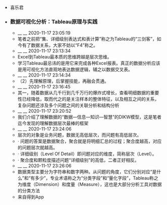 - 喜乐君
- ### 数据可视化分析：Tableau原理与实践
    - __ __ 2020-11-17 23:05:19
    - 笔者之前把“集、详细级别表达式和表计算”称之为Tableau的“三剑客”，如今有了数据关系，大家不妨以“F4”称之。
    - __ __ 2020-11-17 23:13:34
    - Excel到Tableau最本质的思维跨越是层次思维。
    - 学习Tableau最忌讳的是用它来完成各种Excel报表。真正的数据分析应该是用可视化方法直观地表达数据逻辑，辅之以数据交叉表。
    - __ __ 2020-11-17 23:14:34
    - （2）先理解原理，后掌握技能，再融会贯通。
    - __ __ 2020-11-17 23:16:45
    - 其一，随着数据从几千行到几千万行的爆炸式增长，查看明细数据的重要性已经降低，取而代之的是关注样本的整体特征，以及相互之间的关系，复杂问题还涉及多个问题之间的关联分析和结构分析
    - __ __ 2020-11-17 23:20:52
    - 我们介绍了理解数据的“数据—信息—知识—智慧”的DIKW模型，这是笔者迄今发现的理解数据层次最棒的框架
    - __ __ 2020-11-17 23:24:06
    - 层次的对象是业务问题，数据无高低层次，而问题有高低层次。
    - · 问题的答案是数据聚合，聚合就是将明细汇总的过程；聚合度越高，对应的问题层次就越高。
    - · 详细级别（Level Of Detail）即问题对应的维度，简称层次（Level）。
    - · 聚合度和颗粒度描述问题“详细级别”的高低，二者正好相反。
    - __ __ 2020-11-17 23:26:06
    - 数据类型主要分为字符串和数字两种。从问题的角度，它们分别对应“是什么”和“有多少”，专业术语称之为“分类字段”和“量化字段”，Tableau称之为维度（Dimension）和度量（Measure），这也是大部分分析工具对数据的分类方法
    - 来自得到App
